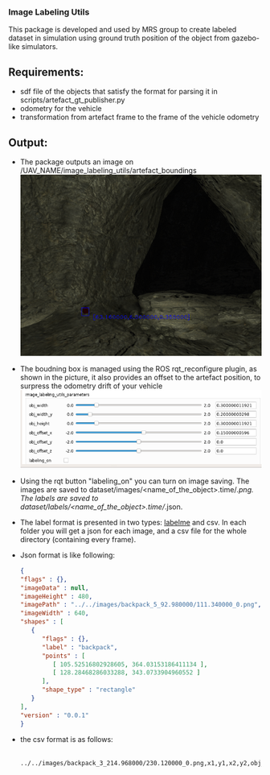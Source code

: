### Image Labeling Utils

This package is developed and used by MRS group to create labeled dataset in simulation using ground truth position of the object from gazebo-like simulators.


## Requirements:
- sdf file of the objects that satisfy the format for parsing it in scripts/artefact_gt_publisher.py
- odometry for the vehicle
- transformation from artefact frame to the frame of the vehicle odometry

## Output:
- The package outputs an image on /UAV_NAME/image_labeling_utils/artefact_boundings
![config/backpack_label.png](config/backpack_label.png)
- The boudning box is managed using the ROS rqt_reconfigure plugin, as shown in the picture, it also provides an offset to the artefact position, to surpress the odometry drift of your vehicle
![config/rqt_pic.png](config/rqt_pic.png)
- Using the rqt button "labeling_on" you can turn on image saving. The images are saved to dataset/images/<name_of_the_object>.time/*.png. The labels are saved to  dataset/labels/<name_of_the_object>.time/*.json.
- The label format is presented in two types: [labelme](labe) and csv. In each folder you will get a json for each image, and a csv file for the whole directory (containing every frame).
- Json format is like following:
   ```json
   {
   "flags" : {},
   "imageData" : null,
   "imageHeight" : 480,
   "imagePath" : "../../images/backpack_5_92.980000/111.340000_0.png",
   "imageWidth" : 640,
   "shapes" : [
      {
         "flags" : {},
         "label" : "backpack",
         "points" : [
            [ 105.52516802928605, 364.03153186411134 ],
            [ 128.28468286033288, 343.0733904960552 ]
         ],
         "shape_type" : "rectangle"
      }
   ],
   "version" : "0.0.1"
  }
  ```

- the csv format is as follows:
  ```
    ../../images/backpack_3_214.968000/230.120000_0.png,x1,y1,x2,y2,obj_name
  ```
